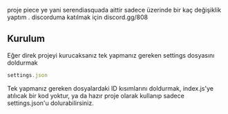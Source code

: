 proje piece ye yani serendiasquada aittir sadece üzerinde bir kaç değişiklik yaptım . discorduma katılmak için discord.gg/808 


## Kurulum

Eğer direk projeyi kurucaksanız tek yapmanız gereken settings dosyasını doldurmak

```js
settings.json
```





Tek yapmanız gereken dosyalardaki ID kısımlarını doldurmak, index.js'ye atılıcak bir kod yoktur, ya da hazır proje olarak kullanıp sadece settings.json'u dolurabilirsiniz.




